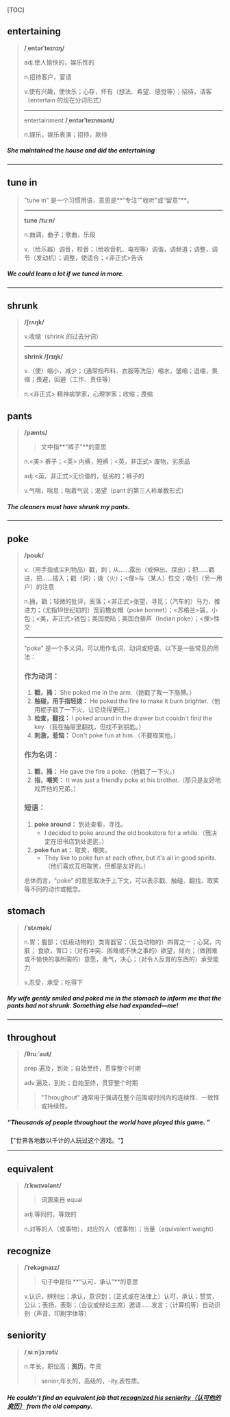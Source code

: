 [TOC]

## entertaining

> **/ˌentərˈteɪnɪŋ/**
>
> adj.使人愉快的，娱乐性的
>
> n.招待客户，宴请
>
> v.使有兴趣，使快乐；心存，怀有（想法、希望、感觉等）；招待，请客（entertain 的现在分词形式）
>
> ---
>
> entertainment	**/ˌentərˈteɪnmənt/**
>
> n.娱乐，娱乐表演；招待，款待

##### She maintained the house and did the **entertaining**

---

## tune in

> "tune in" 是一个习惯用语，意思是**“专注”"收听"或“留意”**。
>
> ---
>
> **tune	/tuːn/**
>
> n.曲调，曲子；歌曲，乐段
>
> v.（给乐器）调音，校音；（给收音机、电视等）调谐，调频道；调整，调节（发动机）；调整，使适合；<非正式>告诉

##### We could learn a lot if we **tuned in** more.

---

## shrunk

> **/ʃrʌŋk/**
>
> v.收缩（shrink 的过去分词）
>
> ---
>
> **shrink	/ʃrɪŋk/**
>
> v.（使）缩小，减少；（通常指布料、衣服等洗后）缩水，皱缩；退缩，畏缩；畏避，回避（工作、责任等）
>
> n.<非正式> 精神病学家，心理学家；收缩；畏缩

## pants

> **/pænts/**
>
> > 文中指**“裤子”**的意思
>
> n.<美> 裤子；<英> 内裤，短裤；<英，非正式> 废物，劣质品
>
> adj.<英，非正式>无价值的，低劣的；裤子的
>
> v.气喘，喘息；喘着气说；渴望（pant 的第三人称单数形式）

##### The cleaners must have **shrunk** my **pants**.

---

## poke

> **/poʊk/**
>
> v.（用手指或尖利物品）戳，刺；从……露出（或伸出、探出）；把……戳进，把……插入；戳（洞）；拨（火）；<俚>与（某人）性交；吸引（另一用户）的注意
>
> n.捅，戳；轻微的批评，奚落；<非正式>张望，寻觅；（汽车的）马力，推进力；（尤指19世纪初的）宽前檐女帽（poke bonnet）；<苏格兰>袋，小包；<美，非正式>钱包；美国商陆；美国白藜芦（Indian poke）；<俚>性交
>
> ---
>
> "poke" 是一个多义词，可以用作名词、动词或短语。以下是一些常见的用法：
>
> ### 作为动词：
> 1. **戳，捅：** She poked me in the arm.（她戳了我一下胳膊。）
> 2. **触碰，用手指轻拨：** He poked the fire to make it burn brighter.（他用棍子戳了一下火，让它烧得更旺。）
> 3. **检查，翻找：** I poked around in the drawer but couldn't find the key.（我在抽屉里翻找，但找不到钥匙。）
> 4. **刺激，惹恼：** Don't poke fun at him.（不要取笑他。）
>
> ### 作为名词：
> 1. **戳，捅：** He gave the fire a poke.（他戳了一下火。）
> 2. **指，嘲笑：** It was just a friendly poke at his brother.（那只是友好地戏弄他的兄弟。）
>
> ### 短语：
> 1. **poke around：** 到处查看，寻找。
>    - I decided to poke around the old bookstore for a while.（我决定在旧书店到处逛逛。）
> 2. **poke fun at：** 取笑，嘲笑。
>    - They like to poke fun at each other, but it's all in good spirits.（他们喜欢互相取笑，但都是友好的。）
>
> 总体而言，"poke" 的意思取决于上下文，可以表示戳、触碰、翻找、取笑等不同的动作或概念。

## stomach

> **/ˈstʌmək/**
>
> n.胃；腹部；（低级动物的）类胃器官；（反刍动物的）四胃之一；心窝，内脏； 食欲，胃口；（对有冲突、困难或不快之事的）欲望，倾向；（做困难或不愉快的事所需的）意愿，勇气，决心；（对令人反胃的东西的）承受能力
>
> v.忍受，承受；吃得下

##### My wife gently smiled and **poked** me in the **stomach** to inform me that the pants had not shrunk. Something else had expanded—me!

---

## throughout

> **/θruːˈaʊt/**
>
> prep.遍及，到处；自始至终，贯穿整个时期
>
> adv.遍及，到处；自始至终，贯穿整个时期
>
> > "Throughout" 通常用于强调在整个范围或时间内的连续性、一致性或持续性。

##### “Thousands of people **throughout** the world have played this game. ” 

【"世界各地数以千计的人玩过这个游戏。"】

---

## equivalent

> **/ɪˈkwɪvələnt/**
>
> > 词源来自 equal
>
> adj.等同的，等效的
>
> n.对等的人（或事物），对应的人（或事物）；当量（equivalent weight）

## recognize

> **/ˈrekəɡnaɪz/**
>
> > 句子中是指 **“认可，承认”**的意思
>
> v.认识，辨别出；承认，意识到；（正式或在法律上）认可，承认；赞赏，公认；表扬，表彰；（会议或辩论主席）邀请……发言；（计算机等）自动识别（声音、印刷字体等）

## seniority

> **/ˌsiːnˈjɔːrəti/**
>
> n.年长，职位高；**资历**，年资
>
> > senior,年长的，高级的，-ity,表性质。

##### He couldn’t find an **equivalent** job that <u>**recognized** his **seniority**（认可他的资历）</u> from the old company.
